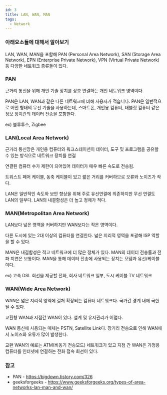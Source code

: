 ```yaml
---
id: 3
title: LAN, WAN, MAN
tags:
  - Network
---
```


### 아래요소들에 대해서 알아보기

LAN, WAN, MAN을 포함해 PAN (Personal Area Network), SAN (Storage Area Network), EPN (Enterprise Private Network), VPN (Virtual Private Network) 등 다양한 네트워크 종류들이 있다.

### PAN

근거리 통신을 위해 개인 기술 장치를 상호 연결하는 개인 네트워크 영역이다.

PAN은 LAN, WAN과 같은 다른 네트워크에 비해 사용자가 적습니다. PAN은 일반적으로 어떤 형태의 무선 기술을 사용하는데, 스마트폰, 개인용 컴퓨터, 태블릿 컴퓨터 같은 정보 장치간의 데이터 전송을 포함한다.

ex) 블루투스, Zigbee

### LAN(Local Area Network)

근거리 통신망은 개인용 컴퓨터와 워크스테이션이 데이터, 도구 및 프로그램을 공유할 수 있는 방식으로 네트워크 장치를 연결

연결된 컴퓨터 수가 제한이 되어있어 데이터가 매우 빠른 속도로 전송됨. 

트위스트 페어 케이블, 동축 케이블이 있고 짧은 거리를 커버하므로 오류와 노이즈가 작다.

LAN은 일반적인 속도와 보안 향상을 위해 주로 유선연결에 의존하지만 무선 연결도 LAN의 일부다. LAN의 내결함성은 더 높고 정체가 적다.

### MAN(Metropolitan Area Network)

LAN보다 넓은 영역을 커버하지만 WAN보다는 작은 영역이다. 

다른 도시에 있는 2대 이상의 컴퓨터를 연결한다. 넓은 지리적 영역을 포괄해 ISP 역할을 할 수 있다.

MAN은 내결함성은 적고 네트워크에 더 많은 정체가 있다. MAN의 데이터 전송률과 전파 지연은 보통이다.
MAN을 통해 데이터 전송에 사용되는 장치는 모뎀과 유선/케이블이다.

ex) 고속 DSL 회선을 제공할 전화, 회사 네트워크 일부, 도시 케이블 TV 네트워크

### WAN(Wide Area Network)

WAN은 넓은 지리적 영역에 걸쳐 확장되는 컴퓨터 네트워크다. 국가간 경계 내에 국한 될 수 있다.

교환형 WAN과 지점간 WAN이 있다. 설계 및 유지관리가 어렵다.

WAN 통신에 사용되는 매체는 PSTN, Satellite Link다. 장거리 전송으로 인해 WAN에서 노이즈와 오류가 많이 발생한다.

교환 WAN의 예로는 ATM(비동기 전송모드) 네트워크가 있고 지점 간 WAN은 가정용 컴퓨터를 인터넷에 연결하는 전화 접속 회선이 있다.

### 참고
* PAN - https://bigdown.tistory.com/326
* geeksforgeeks - https://www.geeksforgeeks.org/types-of-area-networks-lan-man-and-wan/
